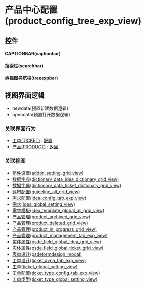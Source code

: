 # 产品中心配置(product_config_tree_exp_view)  <!-- {docsify-ignore-all} -->



## 控件
#### CAPTIONBAR(captionbar)
#### 搜索栏(searchbar)
#### 树视图导航栏(treeexpbar)

## 视图界面逻辑
  * newdata(预置新建数据逻辑)
  * opendata(预置打开数据逻辑)


### 关联界面行为
  * [工单(TICKET)](module/ProdMgmt/ticket) : [配置](module/ProdMgmt/ticket#界面行为)
  * [产品(PRODUCT)](module/ProdMgmt/product) : [返回](module/ProdMgmt/product#界面行为)

### 关联视图
  * [组件设置(addon_setting_grid_view)](app/view/addon_setting_grid_view)
  * [数据字典(dictionary_data_idea_dictionary_grid_view)](app/view/dictionary_data_idea_dictionary_grid_view)
  * [数据字典(dictionary_data_ticket_dictionary_grid_view)](app/view/dictionary_data_ticket_dictionary_grid_view)
  * [评审配置(guideline_all_grid_view)](app/view/guideline_all_grid_view)
  * [需求配置(idea_config_tab_exp_view)](app/view/idea_config_tab_exp_view)
  * [需求(idea_global_setting_view)](app/view/idea_global_setting_view)
  * [需求模板(idea_template_global_all_grid_view)](app/view/idea_template_global_all_grid_view)
  * [产品管理(product_archived_grid_view)](app/view/product_archived_grid_view)
  * [产品管理(product_deleted_grid_view)](app/view/product_deleted_grid_view)
  * [产品管理(product_in_progress_grid_view)](app/view/product_in_progress_grid_view)
  * [产品管理(product_management_tab_exp_view)](app/view/product_management_tab_exp_view)
  * [实体属性(psde_field_global_idea_grid_view)](app/view/psde_field_global_idea_grid_view)
  * [实体属性(psde_field_global_ticket_grid_view)](app/view/psde_field_global_ticket_grid_view)
  * [表单设计(psdeformdesign_modal)](app/view/psdeformdesign_modal)
  * [工单设计(ticket_dyna_tab_exp_view)](app/view/ticket_dyna_tab_exp_view)
  * [工单(ticket_global_setting_view)](app/view/ticket_global_setting_view)
  * [工单配置(ticket_type_config_tab_exp_view)](app/view/ticket_type_config_tab_exp_view)
  * [工单类型(ticket_type_global_setting_view)](app/view/ticket_type_global_setting_view)

<script>
 const { createApp } = Vue
  createApp({
    data() {
      return {

      }
    }
  }).use(ElementPlus).mount('#app')
</script>